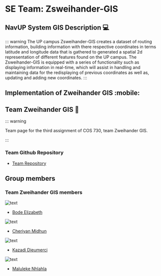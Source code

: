 # SE Team: Zsweihander-GIS

## NavUP System GIS Description :computer:

::: warning
The UP campus  Zsweihander-GIS creates a dataset of routing information, building information with there respective coordinates in terms
latitude and longitude data that is gathered to generated a spatial 2d representation of different features found on the UP campus.
The Zsweihander-GIS is equipped with a series of functionality such as displaying information in real-time, which will assist in handling and maintaining data for the redisplaying of previous coordinates as well as, updating and adding new coordinates.
:::

## Implementation of Zweihander GIS :mobile:

## Team Zweihander GIS :red_circle:



::: warning

Team page for the third assignment of COS 730, team Zweihander GIS.

:::

### Team Github Repository
- <a href="https://github.com/Dieumerci/GIS-Cos730" target="_blank">Team Repository</a>


## Group members
### Team Zweihander GIS members

![text](https://avatars3.githubusercontent.com/u/17107588?v=3&s=400)
- <a href="https://github.com/u14310156" target="_blank">Bode Elizabeth</a>

![text](https://avatars0.githubusercontent.com/u/25317831?v=3&s=400)
- <a href="https://github.com/Akku1250" target="_blank">Cheriyan Midhun</a>

![text](https://avatars0.githubusercontent.com/u/17114448?v=3&s=400)
- <a href="https://github.com/Dieumerci" target="_blank">Kazadi Dieumerci</a>

![text](https://avatars0.githubusercontent.com/u/17126042?v=3&s=460)
- <a href="https://github.com/gershom12" target="_blank">Maluleke Nhlahla</a>
